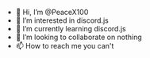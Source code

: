 - 👋 Hi, I’m @PeaceX100
- 👀 I’m interested in discord.js
- 🌱 I’m currently learning discord.js
- 💞️ I’m looking to collaborate on nothing
- 📫 How to reach me you can't

<!---
PeaceX100/PeaceX100 is a ✨ special ✨ repository because its `README.md` (this file) appears on your GitHub profile.
You can click the Preview link to take a look at your changes.
--->
